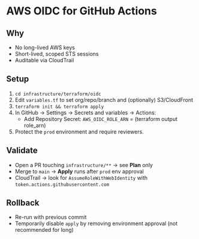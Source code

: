 # AWS OIDC for GitHub Actions

## Why
- No long-lived AWS keys
- Short-lived, scoped STS sessions
- Auditable via CloudTrail

## Setup
1) `cd infrastructure/terraform/oidc`
2) Edit `variables.tf` to set org/repo/branch and (optionally) S3/CloudFront
3) `terraform init && terraform apply`
4) In GitHub → Settings → Secrets and variables → Actions:
   - Add Repository Secret: `AWS_OIDC_ROLE_ARN` = (terraform output role_arn)
5) Protect the `prod` environment and require reviewers.

## Validate
- Open a PR touching `infrastructure/**` → see **Plan** only
- Merge to `main` → **Apply** runs after `prod` env approval
- CloudTrail → look for `AssumeRoleWithWebIdentity` with `token.actions.githubusercontent.com`

## Rollback
- Re-run with previous commit
- Temporarily disable `apply` by removing environment approval (not recommended for long)